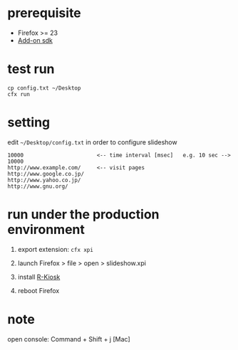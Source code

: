 # prerequisite

- Firefox >= 23
- [Add-on sdk](https://dev.mozilla.jp/addon-sdk-docs/dev-guide/tutorials/installation.html)



# test run

    cp config.txt ~/Desktop
    cfx run

# setting

edit `~/Desktop/config.txt` in order to configure slideshow

    10000                       <-- time interval [msec]   e.g. 10 sec --> 10000
    http://www.example.com/     <-- visit pages
    http://www.google.co.jp/
    http://www.yahoo.co.jp/
    http://www.gnu.org/
    

# run under the production environment

1. export extension: `cfx xpi`

1. launch Firefox > file > open > slideshow.xpi

1. install [R-Kiosk](https://addons.mozilla.org/ja/firefox/addon/r-kiosk/?src=search)

1. reboot Firefox



# note

open console: Command + Shift + j [Mac]
